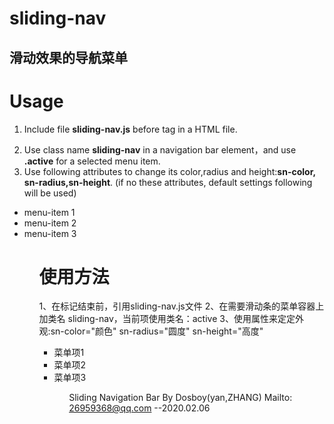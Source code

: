 # sliding-nav

## 滑动效果的导航菜单


# Usage
1. Include file **sliding-nav.js** before tag</body> in a HTML file.

<script src="/path/to/sliding-nav.js"></script>

2. Use class name **sliding-nav** in a navigation bar element，and use **.active** for a selected menu item.
3. Use following attributes to change its color,radius and height:**sn-color, sn-radius,sn-height**. (if no these attributes, default settings following will be used)


<ul class="nav sliding-nav" sn-color="#F00" sn-radius="0px" sn-height="3px">
    <li class="active">menu-item 1</li>
    <li>menu-item 2</li>
    <li>menu-item 3</li>
<ul>


# 使用方法
1、在</body>标记结束前，引用sliding-nav.js文件
2、在需要滑动条的菜单容器上加类名 sliding-nav，当前项使用类名：active
3、使用属性来定定外观:sn-color="颜色" sn-radius="圆度" sn-height="高度"

<script src="/path/to/sliding-nav.js"></script>
<ul class="nav sliding-nav" sn-color="#F00" sn-radius="0px" sn-height="3px">
    <li class="active">菜单项1</li>
    <li>菜单项2</li>
    <li>菜单项3</li>
<ul>


Sliding Navigation Bar By Dosboy(yan,ZHANG)
Mailto: 26959368@qq.com
--2020.02.06